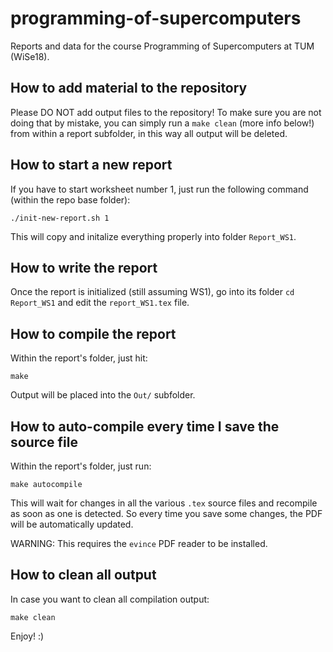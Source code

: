 # programming-of-supercomputers
Reports and data for the course Programming of Supercomputers at TUM (WiSe18).

## How to add material to the repository
Please DO NOT add output files to the repository! To make sure you are not doing that by mistake, you can simply run a `make clean` (more info below!) from within a report subfolder, in this way all output will be deleted.

## How to start a new report
If you have to start worksheet number 1, just run the following command (within the repo base folder):
```
./init-new-report.sh 1
```
This will copy and initalize everything properly into folder `Report_WS1`.

## How to write the report
Once the report is initialized (still assuming WS1), go into its folder `cd Report_WS1` and edit the `report_WS1.tex` file.

## How to compile the report
Within the report's folder, just hit:
```
make
```
Output will be placed into the `Out/` subfolder.

## How to auto-compile every time I save the source file
Within the report's folder, just run:
```
make autocompile
```
This will wait for changes in all the various `.tex` source files and recompile as soon as one is detected. So every time you save some changes, the PDF will be automatically updated.

WARNING: This requires the `evince` PDF reader to be installed.

## How to clean all output
In case you want to clean all compilation output:
```
make clean
```

Enjoy! :)

